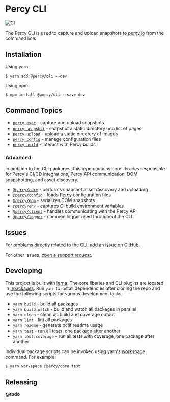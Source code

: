 # Percy CLI

![CI](https://github.com/wwilsman/percy/workflows/Continuous%20Integration/badge.svg)

The Percy CLI is used to capture and upload snapshots to [percy.io](https://percy.io) from the
command line.

## Installation

Using yarn: 

```sh-session
$ yarn add @percy/cli --dev
```

Using npm: 

```sh-session
$ npm install @percy/cli --save-dev
```

## Command Topics

- [`percy exec`](./packages/cli-exec#readme) - capture and upload snapshots
- [`percy snapshot`](./packages/cli-snapshot#readme) - snapshot a static directory or a list of pages
- [`percy upload`](./packages/cli-upload#readme) - upload a static directory of images
- [`percy config`](./packages/cli-config#readme) - manage configuration files
- [`percy build`](./packages/cli-build#readme) - interact with Percy builds

### Advanced

In addition to the CLI packages, this repo contains core libraries responsible for Percy's CI/CD
integrations, Percy API communication, DOM snapshotting, and asset discovery.

- [`@percy/core`](./packages/core#readme) - performs snapshot asset discovery and uploading
- [`@percy/config`](./packages/config#readme) - loads Percy configuration files
- [`@percy/dom`](./packages/dom#readme) - serializes DOM snapshots
- [`@percy/env`](./packages/env#readme) - captures CI build environment variables
- [`@percy/client`](./packages/client#readme) - handles communicating with the Percy API
- [`@percy/logger`](./packages/logger#readme) - common logger used throughout the CLI

## Issues

For problems directly related to the CLI, [add an issue on
GitHub](https://github.com/percy/percy-cli/issues/new).

For other issues, [open a support request](https://percy.io).

## Developing

This project is built with [lerna](https://lerna.js.org/). The core libaries and CLI plugins are
located in [./packages](./packages). Run `yarn` to install dependencies after cloning the repo and use
the following scripts for various development tasks:

- `yarn build` - build all packages
- `yarn build:watch` - build and watch all packages in parallel
- `yarn clean` - clean up build and coverage output
- `yarn lint` - lint all packages
- `yarn readme` - generate oclif readme usage
- `yarn test` - run all tests, one package after another
- `yarn test:coverage` - run all tests with coverage, one package after another

Individual package scripts can be invoked using yarn's
[workspace](https://classic.yarnpkg.com/en/docs/cli/workspace/) command. For example:

```sh-session
$ yarn workspace @percy/core test
```

## Releasing

**@todo**
